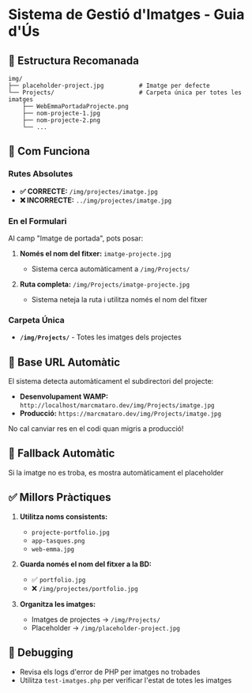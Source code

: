 # Sistema de Gestió d'Imatges - Guia d'Ús

## 📁 Estructura Recomanada

```
img/
├── placeholder-project.jpg          # Imatge per defecte
└── Projects/                        # Carpeta única per totes les imatges
    ├── WebEmmaPortadaProjecte.png
    ├── nom-projecte-1.jpg
    ├── nom-projecte-2.png
    └── ...
```

## 🎯 Com Funciona

### Rutes Absolutes
- **✅ CORRECTE:** `/img/projectes/imatge.jpg`
- **❌ INCORRECTE:** `../img/projectes/imatge.jpg`

### En el Formulari
Al camp "Imatge de portada", pots posar:

1. **Només el nom del fitxer:** `imatge-projecte.jpg`
   - Sistema cerca automàticament a `/img/Projects/`
   
2. **Ruta completa:** `/img/Projects/imatge-projecte.jpg`
   - Sistema neteja la ruta i utilitza només el nom del fitxer

### Carpeta Única
- **`/img/Projects/`** - Totes les imatges dels projectes

## 🔧 Base URL Automàtic

El sistema detecta automàticament el subdirectori del projecte:

- **Desenvolupament WAMP:** `http://localhost/marcmataro.dev/img/Projects/imatge.jpg`
- **Producció:** `https://marcmataro.dev/img/Projects/imatge.jpg`

No cal canviar res en el codi quan migris a producció!

## 🔧 Fallback Automàtic
Si la imatge no es troba, es mostra automàticament el placeholder

## ✅ Millors Pràctiques

1. **Utilitza noms consistents:**
   - `projecte-portfolio.jpg`
   - `app-tasques.png`
   - `web-emma.jpg`

2. **Guarda només el nom del fitxer a la BD:**
   - ✅ `portfolio.jpg`
   - ❌ `/img/projectes/portfolio.jpg`

3. **Organitza les imatges:**
   - Imatges de projectes → `/img/Projects/`
   - Placeholder → `/img/placeholder-project.jpg`

## 🐛 Debugging
- Revisa els logs d'error de PHP per imatges no trobades
- Utilitza `test-imatges.php` per verificar l'estat de totes les imatges